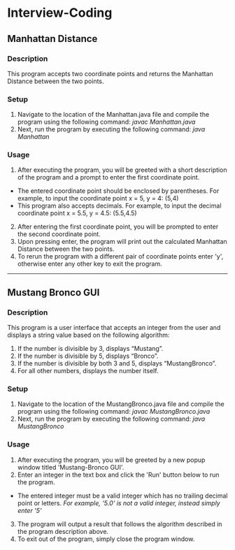 # Interview-Coding
## Manhattan Distance
### Description
This program accepts two coordinate points and returns the Manhattan Distance between the two points.
### Setup
1. Navigate to the location of the Manhattan.java file and compile the program using the following command: *javac Manhattan.java*
2. Next, run the program by executing the following command: *java Manhattan*
### Usage
1. After executing the program, you will be greeted with a short description of the program and a prompt to enter the first coordinate point.
* The entered coordinate point should be enclosed by parentheses. For example, to input the coordinate point x = 5, y = 4: (5,4)
* This program also accepts decimals. For example, to input the decimal coordinate point x = 5.5, y = 4.5: (5.5,4.5)
2. After entering the first coordinate point, you will be prompted to enter the second coordinate point.
3. Upon pressing enter, the program will print out the calculated Manhattan Distance between the two points.
4. To rerun the program with a different pair of coordinate points enter 'y', otherwise enter any other key to exit the program.

---

## Mustang Bronco GUI
### Description
This program is a user interface that accepts an integer from the user and displays a string value based on the following algorithm:
1. If the number is divisible by 3, displays “Mustang”.
2. If the number is divisible by 5, displays “Bronco”.
3. If the number is divisible by both 3 and 5, displays “MustangBronco”.
4. For all other numbers, displays the number itself.
### Setup
1. Navigate to the location of the MustangBronco.java file and compile the program using the following command: *javac MustangBronco.java*
2. Next, run the program by executing the following command: *java MustangBronco*
### Usage
1. After executing the program, you will be greeted by a new popup window titled 'Mustang-Bronco GUI'.
2. Enter an integer in the text box and click the 'Run' button below to run the program.
* The entered integer must be a valid integer which has no trailing decimal point or letters. *For example, '5.0' is not a valid integer, instead simply enter '5'*
3. The program will output a result that follows the algorithm described in the program description above.
4. To exit out of the program, simply close the program window.
